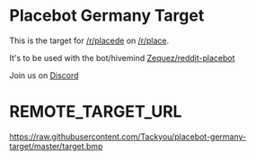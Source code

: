 # Placebot Germany Target

This is the target for [/r/placede](www.reddit.com/r/placede/) on [/r/place](www.reddit.com/r/place/).

It's to be used with the bot/hivemind [Zequez/reddit-placebot](https://github.com/Zequez/reddit-placebot)

Join us on [Discord](https://discordapp.com/invite/WEEyM5g)

# REMOTE_TARGET_URL
https://raw.githubusercontent.com/Tackyou/placebot-germany-target/master/target.bmp
